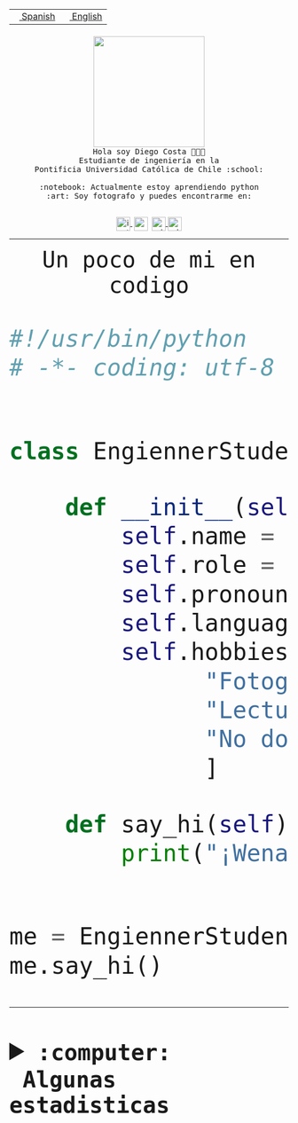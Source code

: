 <table border="0"  align="right">
 <tr><td><a href="README.md"><img src="https://upload.wikimedia.org/wikipedia/commons/thumb/8/89/Bandera_de_Espa%C3%B1a.svg/1200px-Bandera_de_Espa%C3%B1a.svg.png" height="10"> Spanish</a></td>
 <td><a href="README.en.md"><img src="https://upload.wikimedia.org/wikipedia/commons/a/a4/Flag_of_the_United_States.svg" height="10"> English</a></td></tr>
</table><br><br><br>


<p align="center">
  <img src="https://github.com/diegocostares/diegocostares/blob/main/Images/aaa2.gif?raw=true" height="200px" weight="200px">
  <br><samp>
    Hola soy Diego Costa 👨🏻‍💻<br>
    Estudiante de ingeniería en la <br>
    Pontificia Universidad Católica de Chile :school:<br>
  <br>
    :notebook: Actualmente estoy aprendiendo python <br>
    :art: Soy fotografo y puedes encontrarme en: <br>
  <br></samp>
  
</p>

<p align="center">
   <a href="https://instagram.com/diegocosta_no" target="blank">
    <img 
    align="center" src="https://cdn.jsdelivr.net/npm/simple-icons@3.0.1/icons/instagram.svg" alt="instagram" height="25px" width="25px" />
  </a>
  <a style="border: 3px solid; color: white;"href="https://t.me/diegocosta_no" target="blank">
  <img
  align="center" alt="Telegram" width="25px" src="https://icons-for-free.com/iconfiles/png/512/Telegram-1324888767380505522.png" />
</a>
<a href="https://api.whatsapp.com/send?phone=56971897835&text=Hola!" target="blank">
  <img
  align="center" alt="wtsp" width="25px" src="https://img.icons8.com/pastel-glyph/2x/whatsapp--v2.png" />
</a>
<a href="https://www.linkedin.com/in/diego-costa-786249213/" target="blank">
  <img
  align="center" alt="wtsp" width="25px" src="https://img.icons8.com/metro/452/linkedin.png" />
</a>

  </a>
</p>

---


<p align="center"><font size="25"><samp>Un poco de mi en codigo</samp></front></p>


```python
#!/usr/bin/python
# -*- coding: utf-8 -*-


class EngiennerStudent:

    def __init__(self):
        self.name = "Diego Costa"
        self.role = "Estudiante"
        self.pronouns = "he/him"
        self.language_spoken = ["es_CL", "en_US"]
        self.hobbies = [
              "Fotografia",
              "Lectura",
              "No dormir",
              ]

    def say_hi(self):
        print("¡Wena mundo!")


me = EngiennerStudent()
me.say_hi()
```
---
<details>
  <summary><b><samp>:computer: &nbsp;Algunas estadisticas</samp></b></summary>
  <br/></p>

<!--START_SECTION:waka-->
![Code Time](http://img.shields.io/badge/Code%20Time-1%2C029%20hrs%2058%20mins-blue)

**Soy nocturno 🦉** 

```text
🌞 Mañana                 36 commits          ░░░░░░░░░░░░░░░░░░░░░░░░░   01.16 % 
🌆 Día                    968 commits         ████████░░░░░░░░░░░░░░░░░   31.24 % 
🌃 Tarde                  1351 commits        ███████████░░░░░░░░░░░░░░   43.59 % 
🌙 Noche                  744 commits         ██████░░░░░░░░░░░░░░░░░░░   24.01 % 
```
📅 **Soy más productivo los Martes** 

```text
Lunes                    487 commits         ████░░░░░░░░░░░░░░░░░░░░░   15.71 % 
Martes                   591 commits         █████░░░░░░░░░░░░░░░░░░░░   19.07 % 
Miércoles                418 commits         ███░░░░░░░░░░░░░░░░░░░░░░   13.49 % 
Jueves                   483 commits         ████░░░░░░░░░░░░░░░░░░░░░   15.59 % 
Viernes                  436 commits         ████░░░░░░░░░░░░░░░░░░░░░   14.07 % 
Sábado                   244 commits         ██░░░░░░░░░░░░░░░░░░░░░░░   07.87 % 
Domingo                  440 commits         ████░░░░░░░░░░░░░░░░░░░░░   14.20 % 
```


📊 **Esta semana me dediqué a** 

```text
🐱‍💻 Proyectos: 
arqui-t3                 15 hrs 33 mins      ███████████████░░░░░░░░░░   60.98 % 
2023-1-S4-Grupo2-IA      6 hrs 20 mins       ██████░░░░░░░░░░░░░░░░░░░   24.85 % 
fakeio-main              58 mins             █░░░░░░░░░░░░░░░░░░░░░░░░   03.82 % 
2023-1-S4-Grupo2-Backend 56 mins             █░░░░░░░░░░░░░░░░░░░░░░░░   03.68 % 
2023-1-S4-Grupo2-Frontend43 mins             █░░░░░░░░░░░░░░░░░░░░░░░░   02.84 % 
```


 Last Updated on 08/06/2023 20:18:04 UTC
<!--END_SECTION:waka-->
  
  

<p align="center"> <img src="https://github-readme-stats.vercel.app/api?username=diegocostares&show_icons=true&theme=ayu-mirage" alt="abhisheknaiidu" /></p>
 
</details>
